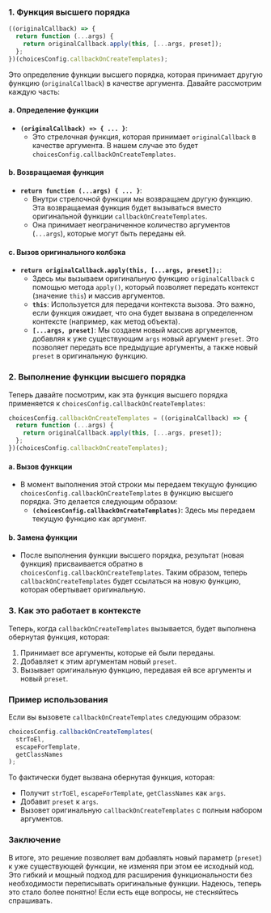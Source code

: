 ### 1. Функция высшего порядка

```javascript
((originalCallback) => {
  return function (...args) {
    return originalCallback.apply(this, [...args, preset]);
  };
})(choicesConfig.callbackOnCreateTemplates);
```

Это определение функции высшего порядка, которая принимает другую функцию (`originalCallback`) в качестве аргумента. Давайте рассмотрим каждую часть:

#### a. **Определение функции**

- **`(originalCallback) => { ... }`**:
  - Это стрелочная функция, которая принимает `originalCallback` в качестве аргумента. В нашем случае это будет `choicesConfig.callbackOnCreateTemplates`.

#### b. **Возвращаемая функция**

- **`return function (...args) { ... }`**:
  - Внутри стрелочной функции мы возвращаем другую функцию. Эта возвращаемая функция будет вызываться вместо оригинальной функции `callbackOnCreateTemplates`.
  - Она принимает неограниченное количество аргументов (`...args`), которые могут быть переданы ей.

#### c. **Вызов оригинального колбэка**

- **`return originalCallback.apply(this, [...args, preset]);`**:
  - Здесь мы вызываем оригинальную функцию `originalCallback` с помощью метода `apply()`, который позволяет передать контекст (значение `this`) и массив аргументов.
  - **`this`**: Используется для передачи контекста вызова. Это важно, если функция ожидает, что она будет вызвана в определенном контексте (например, как метод объекта).
  - **`[...args, preset]`**: Мы создаем новый массив аргументов, добавляя к уже существующим `args` новый аргумент `preset`. Это позволяет передать все предыдущие аргументы, а также новый `preset` в оригинальную функцию.

### 2. Выполнение функции высшего порядка

Теперь давайте посмотрим, как эта функция высшего порядка применяется к `choicesConfig.callbackOnCreateTemplates`:

```javascript
choicesConfig.callbackOnCreateTemplates = ((originalCallback) => {
  return function (...args) {
    return originalCallback.apply(this, [...args, preset]);
  };
})(choicesConfig.callbackOnCreateTemplates);
```

#### a. **Вызов функции**

- В момент выполнения этой строки мы передаем текущую функцию `choicesConfig.callbackOnCreateTemplates` в функцию высшего порядка. Это делается следующим образом:
  - **`(choicesConfig.callbackOnCreateTemplates)`**: Здесь мы передаем текущую функцию как аргумент.

#### b. **Замена функции**

- После выполнения функции высшего порядка, результат (новая функция) присваивается обратно в `choicesConfig.callbackOnCreateTemplates`. Таким образом, теперь `callbackOnCreateTemplates` будет ссылаться на новую функцию, которая обертывает оригинальную.

### 3. Как это работает в контексте

Теперь, когда `callbackOnCreateTemplates` вызывается, будет выполнена обернутая функция, которая:

1. Принимает все аргументы, которые ей были переданы.
2. Добавляет к этим аргументам новый `preset`.
3. Вызывает оригинальную функцию, передавая ей все аргументы и новый `preset`.

### Пример использования

Если вы вызовете `callbackOnCreateTemplates` следующим образом:

```javascript
choicesConfig.callbackOnCreateTemplates(
  strToEl,
  escapeForTemplate,
  getClassNames
);
```

То фактически будет вызвана обернутая функция, которая:

- Получит `strToEl`, `escapeForTemplate`, `getClassNames` как `args`.
- Добавит `preset` к `args`.
- Вызовет оригинальную `callbackOnCreateTemplates` с полным набором аргументов.

### Заключение

В итоге, это решение позволяет вам добавлять новый параметр (`preset`) к уже существующей функции, не изменяя при этом ее исходный код. Это гибкий и мощный подход для расширения функциональности без необходимости переписывать оригинальные функции. Надеюсь, теперь это стало более понятно! Если есть еще вопросы, не стесняйтесь спрашивать.

